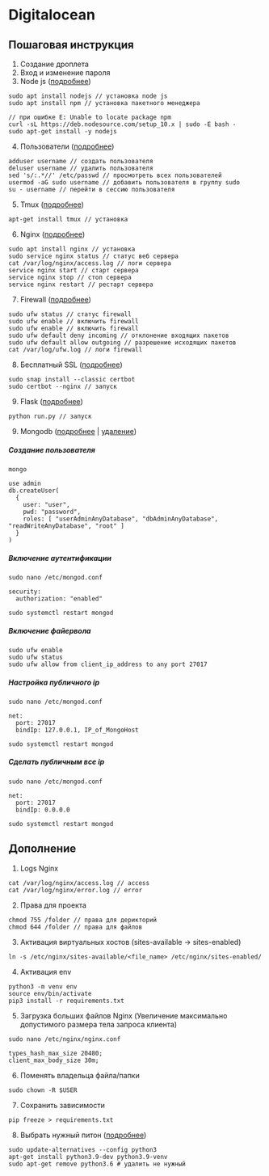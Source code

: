 # Digitalocean

## Пошаговая инструкция

1. Создание дроплета
2. Вход и изменение пароля
3. Node js ([подробнее](https://www.digitalocean.com/community/tutorials/node-js-ubuntu-18-04-ru))
```
sudo apt install nodejs // установка node js
sudo apt install npm // установка пакетного менеджера

// при ошибке E: Unable to locate package npm
curl -sL https://deb.nodesource.com/setup_10.x | sudo -E bash -
sudo apt-get install -y nodejs
```
4. Пользователи ([подробнее](https://www.8host.com/blog/sozdanie-polzovatelya-sudo-v-ubuntu))
```
adduser username // создать пользователя
deluser username // удалить пользователя
sed 's/:.*//' /etc/passwd // просмотреть всех пользователей
usermod -aG sudo username // добавить пользователя в группу sudo
su - username // перейти в сессию пользователя
```
5. Tmux ([подробнее](https://habr.com/ru/post/327630))
```
apt-get install tmux // установка
```
6. Nginx ([подробнее](https://itdeer.ru/nginx-na-ubuntu-server-18-04))
```
sudo apt install nginx // установка
sudo service nginx status // статус веб сервера
cat /var/log/nginx/access.log // логи сервера
service nginx start // старт сервера
service nginx stop // стоп сервера
service nginx restart // рестарт сервера
```
7. Firewall ([подробнее](https://losst.ru/nastrojka-ufw-ubuntu))
```
sudo ufw status // статус firewall
sudo ufw enable // включить firewall
sudo ufw enable // включить firewall
sudo ufw default deny incoming // отклонение входящих пакетов
sudo ufw default allow outgoing // разрешение исходящих пакетов
cat /var/log/ufw.log // логи firewall
```
8. Бесплатный SSL ([подробнее](https://certbot.eff.org/help))
```
sudo snap install --classic certbot
sudo certbot --nginx // запуск
```
9. Flask ([подробнее](https://www.8host.com/blog/obsluzhivanie-prilozhenij-flask-s-pomoshhyu-uwsgi-i-nginx-v-ubuntu-16-04/))
```
python run.py // запуск
```
9. Mongodb ([подробнее](https://www.mongodb.com/docs/manual/tutorial/install-mongodb-on-ubuntu/) | [удаление](https://ask-ubuntu.ru/questions/602070/kak-udalit-mongodb-i-ustanovit-poslednyuyu-versiyu))
##### Создание пользователя
```
mongo

use admin
db.createUser(
  {
    user: "user",
    pwd: "password",
    roles: [ "userAdminAnyDatabase", "dbAdminAnyDatabase", "readWriteAnyDatabase", "root" ]
  }
)
```
##### Включение аутентификации
```
sudo nano /etc/mongod.conf

security:
  authorization: "enabled"

sudo systemctl restart mongod
```
##### Включение файервола
```
sudo ufw enable
sudo ufw status
sudo ufw allow from client_ip_address to any port 27017
```
##### Настройка публичного ip
```
sudo nano /etc/mongod.conf

net:
  port: 27017
  bindIp: 127.0.0.1, IP_of_MongoHost

sudo systemctl restart mongod
```
##### Сделать публичным все ip
```
sudo nano /etc/mongod.conf

net:
  port: 27017
  bindIp: 0.0.0.0

sudo systemctl restart mongod
```

## Дополнение

1. Logs Nginx
```
cat /var/log/nginx/access.log // access
cat /var/log/nginx/error.log // error
```
2. Права для проекта
```
chmod 755 /folder // права для дерикторий
chmod 644 /folder // права для файлов
```
3. Активация виртуальных хостов (sites-available -> sites-enabled)
```
ln -s /etc/nginx/sites-available/<file_name> /etc/nginx/sites-enabled/
```
4. Активация env
```
python3 -m venv env
source env/bin/activate
pip3 install -r requirements.txt
```
5. Загрузка больших файлов Nginx (Увеличение максимально допустимого размера тела запроса клиента)
```
sudo nano /etc/nginx/nginx.conf
```
```
types_hash_max_size 20480;
client_max_body_size 30m;
```
6. Поменять владельца файла/папки
```
sudo chown -R $USER
```
7. Сохранить зависимости
```
pip freeze > requirements.txt
```
8. Выбрать нужный питон ([подробнее](https://www.itsupportwale.com/blog/how-to-upgrade-to-python-3-9-0-on-ubuntu-18-04-lts/))
```
sudo update-alternatives --config python3
apt-get install python3.9-dev python3.9-venv
sudo apt-get remove python3.6 # удалить не нужный
```
